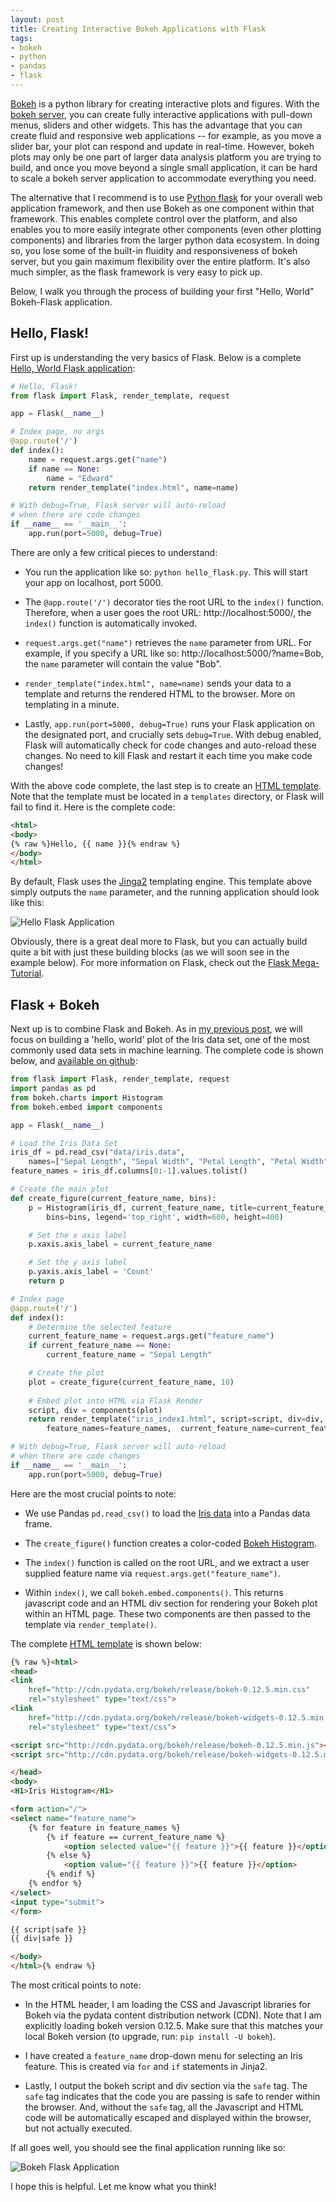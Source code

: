 ```yaml
--- 
layout: post 
title: Creating Interactive Bokeh Applications with Flask
tags:
- bokeh
- python
- pandas
- flask
--- 
```


[Bokeh](http://bokeh.pydata.org/en/latest/) is a python library for creating interactive plots and figures.  With the [bokeh server](http://bokeh.pydata.org/en/latest/docs/user_guide/server.html), you can create fully interactive applications with pull-down menus, sliders and other widgets.  This has the advantage that you can create fluid and responsive web applications -- for example, as you move a slider bar, your plot can respond and update in real-time.  However, bokeh plots may only be one part of larger data analysis platform you are trying to build, and once you move beyond a single small application, it can be hard to scale a bokeh server application to accommodate everything you need.

The alternative that I recommend is to use [Python flask](http://flask.pocoo.org/) for your overall web application framework, and then use Bokeh as one component within that framework.  This enables complete control over the platform, and also enables you to more easily integrate other components (even other plotting components) and libraries from the larger python data ecosystem.  In doing so, you lose some of the built-in fluidity and responsiveness of bokeh server, but you gain maximum flexibility over the entire platform.  It's also much simpler, as the flask framework is very easy to pick up.

Below, I walk you through the process of building your first "Hello, World" Bokeh-Flask application.

## Hello, Flask!

First up is understanding the very basics of Flask.  Below is a complete [Hello, World Flask application](https://github.com/ecerami/pydata-essentials/blob/master/bokeh_flask/bokeh_iris_flask1.py):

~~~ python
# Hello, Flask!
from flask import Flask, render_template, request

app = Flask(__name__)

# Index page, no args
@app.route('/')
def index():
	name = request.args.get("name")
	if name == None:
		name = "Edward"
	return render_template("index.html", name=name)

# With debug=True, Flask server will auto-reload 
# when there are code changes
if __name__ == '__main__':
	app.run(port=5000, debug=True)
~~~

There are only a few critical pieces to understand:

  * You run the application like so:  `python hello_flask.py`.  This will start your app on localhost, port 5000.

  *  The `@app.route('/')` decorator ties the root URL to the `index()` function.  Therefore, when a user goes the root URL:  http://localhost:5000/, the `index()` function is automatically invoked.

  * `request.args.get("name")` retrieves the `name` parameter from URL.  For example, if you specify a URL like so:  http://localhost:5000/?name=Bob, the `name` parameter will contain the value "Bob".

  * `render_template("index.html", name=name)` sends your data to a template and returns the rendered HTML to the browser.  More on templating in a minute.

  * Lastly, `app.run(port=5000, debug=True)` runs your Flask application on the designated port, and crucially sets `debug=True`.  With debug enabled, Flask will automatically check for code changes and auto-reload these changes.  No need to kill Flask and restart it each time you make code changes!

 With the above code complete, the last step is to create an [HTML template](https://github.com/ecerami/pydata-essentials/blob/master/flask/templates/index.html).  Note that the template must be located in a `templates` directory, or Flask will fail to find it.  Here is the complete code:

~~~ html
<html>
<body>
{% raw %}Hello, {{ name }}{% endraw %}
</body>
</html>
~~~

By default, Flask uses the [Jinga2](http://jinja.pocoo.org/) templating engine.  This template above simply outputs the `name` parameter, and the running application should look like this:

![Hello Flask Application](https://raw.githubusercontent.com/ecerami/ecerami.github.io/master/img/hello_flask.png)

Obviously, there is a great deal more to Flask, but you can actually build quite a bit with just these building blocks (as we will soon see in the example below).  For more information on Flask, check out the [Flask Mega-Tutorial](https://blog.miguelgrinberg.com/post/the-flask-mega-tutorial-part-i-hello-world).

## Flask + Bokeh

Next up is to combine Flask and Bokeh.  As in [my previous post](bokeh-jupyter-embed.html), we will focus on building a 'hello, world' plot of the Iris data set, one of the most commonly used data sets in machine learning.  The complete code is shown below, and [available on github](https://github.com/ecerami/pydata-essentials/blob/master/bokeh_flask/bokeh_iris_flask1.py):

~~~ python
from flask import Flask, render_template, request
import pandas as pd
from bokeh.charts import Histogram
from bokeh.embed import components

app = Flask(__name__)

# Load the Iris Data Set
iris_df = pd.read_csv("data/iris.data", 
    names=["Sepal Length", "Sepal Width", "Petal Length", "Petal Width", "Species"])
feature_names = iris_df.columns[0:-1].values.tolist()

# Create the main plot
def create_figure(current_feature_name, bins):
	p = Histogram(iris_df, current_feature_name, title=current_feature_name, color='Species', 
	 	bins=bins, legend='top_right', width=600, height=400)

	# Set the x axis label
	p.xaxis.axis_label = current_feature_name

	# Set the y axis label
	p.yaxis.axis_label = 'Count'
	return p

# Index page
@app.route('/')
def index():
	# Determine the selected feature
	current_feature_name = request.args.get("feature_name")
	if current_feature_name == None:
		current_feature_name = "Sepal Length"

	# Create the plot
	plot = create_figure(current_feature_name, 10)
		
	# Embed plot into HTML via Flask Render
	script, div = components(plot)
	return render_template("iris_index1.html", script=script, div=div,
		feature_names=feature_names,  current_feature_name=current_feature_name)

# With debug=True, Flask server will auto-reload 
# when there are code changes
if __name__ == '__main__':
	app.run(port=5000, debug=True)
~~~

Here are the most crucial points to note:

  * We use Pandas `pd.read_csv()` to load the [Iris data](https://github.com/ecerami/pydata-essentials/blob/master/bokeh_flask/data/iris.data) into a Pandas data frame.

  * The `create_figure()` function creates a color-coded [Bokeh Histogram](http://bokeh.pydata.org/en/latest/docs/reference/charts.html#histogram).

  * The `index()` function is called on the root URL, and we extract a user supplied feature name via `request.args.get("feature_name")`.

  * Within `index()`, we call `bokeh.embed.components()`.  This returns javascript code and an HTML div section for rendering your Bokeh plot within an HTML page.  These two components are then passed to the template via `render_template()`.

 The complete [HTML template](https://github.com/ecerami/pydata-essentials/blob/master/bokeh_flask/templates/iris_index1.html) is shown below:

~~~ html
{% raw %}<html>
<head>
<link
    href="http://cdn.pydata.org/bokeh/release/bokeh-0.12.5.min.css"
    rel="stylesheet" type="text/css">
<link
    href="http://cdn.pydata.org/bokeh/release/bokeh-widgets-0.12.5.min.css"
    rel="stylesheet" type="text/css">

<script src="http://cdn.pydata.org/bokeh/release/bokeh-0.12.5.min.js"></script>
<script src="http://cdn.pydata.org/bokeh/release/bokeh-widgets-0.12.5.min.js"></script>

</head>
<body>
<H1>Iris Histogram</H1>

<form action="/">
<select name="feature_name">
	{% for feature in feature_names %}
		{% if feature == current_feature_name %}
			<option selected value="{{ feature }}">{{ feature }}</option> 
		{% else %} 
			<option value="{{ feature }}">{{ feature }}</option> 
		{% endif %}
	{% endfor %}
</select>
<input type="submit">
</form>

{{ script|safe }}
{{ div|safe }}

</body>
</html>{% endraw %}
~~~

The most critical points to note:

  * In the HTML header, I am loading the CSS and Javascript libraries for Bokeh via the pydata content distribution network (CDN).  Note that I am explicitly loading bokeh version 0.12.5.  Make sure that this matches your local Bokeh version (to upgrade, run:  `pip install -U bokeh`).

  * I have created a `feature_name` drop-down menu for selecting an Iris feature.  This is created via `for` and `if` statements in Jinja2.

  * Lastly, I output the bokeh script and div section via the `safe` tag.  The `safe` tag indicates that the code you are passing is safe to render within the browser.  And, without the `safe` tag, all the Javascript and HTML code will be automatically escaped and displayed within the browser, but not actually executed. 

If all goes well, you should see the final application running like so:

![Bokeh Flask Application](https://raw.githubusercontent.com/ecerami/ecerami.github.io/master/img/bokeh-flask.gif)

I hope this is helpful.  Let me know what you think!

